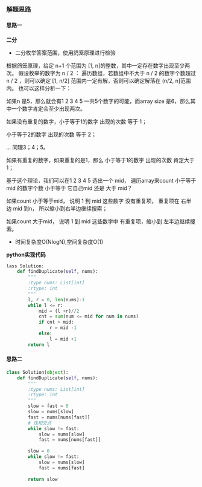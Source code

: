 ## 
### 解题思路
#### 思路一
**二分**
- 二分枚举答案范围，使用鸽笼原理进行检验

根据鸽笼原理，给定 n+1 个范围为 [1, n]的整数，其中一定存在数字出现至少两次。 假设枚举的数字为 n / 2 ： 遍历数组，若数组中不大于 n / 2 的数字个数超过 n / 2 ，则可以确定 [1, n/2] 范围内一定有解，否则可以确定解落在 (n/2, n]范围内。 也可以这样分析一下：

如果n 是5，那么就会有1 2 3 4 5 一共5个数字的可能，而array size 是6，那么其中一个数字肯定会至少出现两次。

如果没有重复的数字，小于等于1的数字 出现的次数 等于 1；

小于等于2的数字 出现的次数 等于 2；

... 同理3；4；5。

如果有重复的数字，如果重复的是1，那么 小于等于1的数字 出现的次数 肯定大于1；

基于这个理论，我们可以在1 2 3 4 5 选出一个 mid， 遍历array来count 小于等于mid 的数字个数 小于等于 它自己mid 还是 大于 mid？

如果count 小于等于mid， 说明 1 到 mid 这些数字 没有重复项， 重复项在 右半边 mid 到n， 所以缩小到右半边继续搜索；

如果count 大于mid， 说明 1 到 mid 这些数字中 有重复项，缩小到 左半边继续搜索。
- 时间复杂度O(NlogN),空间复杂度O(1)

**python实现代码**
```python
lass Solution:
    def findDuplicate(self, nums):
        """
        :type nums: List[int]
        :rtype: int
        """
        l, r = 0, len(nums)-1
        while l <= r:
            mid = (l +r)//2
            cnt = sum(num <= mid for num in nums)
            if cnt > mid:
                r = mid -1
            else:
                l = mid +1
        return l

```

#### 思路二

```python
class Solution(object):
    def findDuplicate(self, nums):
        """
        :type nums: List[int]
        :rtype: int
        """
        slow = fast = 0
        slow = nums[slow]
        fast = nums[nums[fast]]
        # 找相交点
        while slow != fast:
            slow = nums[slow]
            fast = nums[nums[fast]]
        
        slow = 0
        while slow != fast:
            slow = nums[slow]
            fast = nums[fast]
        
        return slow
```

